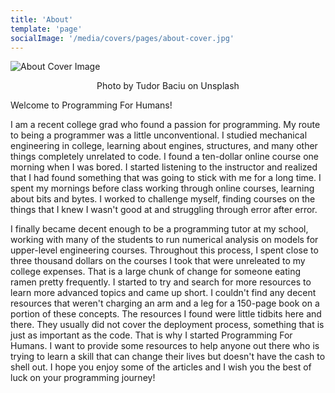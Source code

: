```yaml
---
title: 'About'
template: 'page'
socialImage: '/media/covers/pages/about-cover.jpg'
---
```


![About Cover Image](/media/covers/pages/about-cover.jpg)

<center>Photo by Tudor Baciu on Unsplash</center>

Welcome to Programming For Humans!

I am a recent college grad who found a passion for programming. My route to being a programmer was a little unconventional. I studied mechanical engineering in college, learning about engines, structures, and many other things completely unrelated to code. I found a ten-dollar online course one morning when I was bored. I started listening to the instructor and realized that I had found something that was going to stick with me for a long time. I spent my mornings before class working through online courses, learning about bits and bytes. I worked to challenge myself, finding courses on the things that I knew I wasn't good at and struggling through error after error.

I finally became decent enough to be a programming tutor at my school, working with many of the students to run numerical analysis on models for upper-level engineering courses. Throughout this process, I spent close to three thousand dollars on the courses I took that were unreleated to my college expenses. That is a large chunk of change for someone eating ramen pretty frequently. I started to try and search for more resources to learn more advanced topics and came up short. I couldn't find any decent resources that weren't charging an arm and a leg for a 150-page book on a portion of these concepts. The resources I found were little tidbits here and there. They usually did not cover the deployment process, something that is just as important as the code. That is why I started Programming For Humans. I want to provide some resources to help anyone out there who is trying to learn a skill that can change their lives but doesn't have the cash to shell out. I hope you enjoy some of the articles and I wish you the best of luck on your programming journey!
